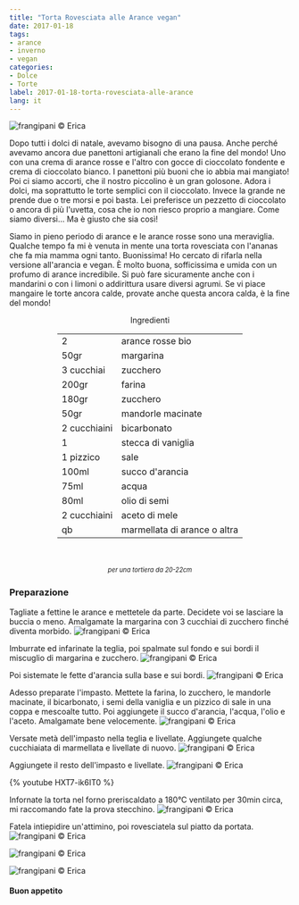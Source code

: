 ```yaml
---
title: "Torta Rovesciata alle Arance vegan"
date: 2017-01-18
tags:
- arance
- inverno
- vegan
categories:
- Dolce
- Torte
label: 2017-01-18-torta-rovesciata-alle-arance
lang: it
---
```

![](header.jpg "frangipani © Erica")

Dopo tutti i dolci di natale, avevamo bisogno di una pausa. Anche perché avevamo ancora due panettoni artigianali che erano la fine del mondo! Uno con una crema di arance rosse e l'altro con gocce di cioccolato fondente e crema di cioccolato bianco. I panettoni più buoni che io abbia mai mangiato! Poi ci siamo accorti, che il nostro piccolino è un gran golosone. Adora i dolci, ma soprattutto le torte semplici con il cioccolato. Invece la grande ne prende due o tre morsi e poi basta. Lei preferisce un pezzetto di cioccolato o ancora di più l'uvetta, cosa che io non riesco proprio a mangiare. Come siamo diversi... Ma è giusto che sia così! 

Siamo in pieno periodo di arance e le arance rosse sono una meraviglia. Qualche tempo fa mi è venuta in mente una torta rovesciata con l'ananas che fa mia mamma ogni tanto. Buonissima! Ho cercato di rifarla nella versione all'arancia e vegan. È molto buona, sofficissima e umida con un profumo di arance incredibile. Si può fare sicuramente anche con i mandarini o con i limoni o addirittura usare diversi agrumi. Se vi piace mangaire le torte ancora calde, provate anche questa ancora calda, è la fine del mondo!

<div id="wrapper" style="text-align: center">
  <div id="yourdiv" style="display: inline-block;">
    <div class="ingredients">
      <div class="ingredients-title">Ingredienti</div>
      <table>
        <tbody>
          <tr>
            <td>2</td>
            <td>arance rosse bio</td>
          </tr>
          <tr>
            <td>50gr</td>
            <td>margarina</td>        
          </tr>
          <tr>
            <td>3 cucchiai</td>
            <td>zucchero</td>
          </tr>
          <tr>
            <td>200gr</td>
            <td>farina</td>
          </tr>
          <tr>
            <td>180gr</td>
            <td>zucchero</td>
          </tr>
          <tr>
            <td>50gr</td>
            <td>mandorle macinate</td>
          </tr>
          <tr>
            <td>2 cucchiaini</td>
            <td>bicarbonato</td>
          </tr>
          <tr>
            <td>1</td>
            <td>stecca di vaniglia</td>
          </tr>
          <tr>
            <td>1 pizzico</td>
            <td>sale</td>
          </tr>
          <tr>
            <td>100ml</td>
            <td>succo d'arancia</td>
          </tr>
          <tr>
            <td>75ml</td>
            <td>acqua</td>        
          </tr>
          <tr>
            <td>80ml</td>
            <td>olio di semi</td>
          </tr>
          <tr>
            <td>2 cucchiaini</td>
            <td>aceto di mele</td>
          </tr>
          <tr>
            <td>qb</td>
            <td>marmellata di arance o altra</td>
          </tr>
        </tbody>
      </table>
      <br></br>
      <i class="pull-right" style="font-size: 80%;">per una tortiera da 20-22cm</i>
    </div>
  </div>
</div>


<h3>
  <font color="grey">
    <i class="fa-solid fa-gears"></i>
  </font> Preparazione
</h3>

Tagliate a fettine le arance e mettetele da parte. Decidete voi se lasciare la buccia o meno. Amalgamate la margarina con 3 cucchiai di zucchero finché diventa morbido.
![](margarina.jpg "frangipani © Erica")

Imburrate ed infarinate la teglia, poi spalmate sul fondo e sui bordi il miscuglio di margarina e zucchero.
![](base.jpg "frangipani © Erica")

Poi sistemate le fette d'arancia sulla base e sui bordi.
![](arance.jpg "frangipani © Erica")

Adesso preparate l'impasto. Mettete la farina, lo zucchero, le mandorle macinate, il bicarbonato, i semi della vaniglia e un pizzico di sale in una coppa e mescoalte tutto. Poi aggiungete il succo d'arancia, l'acqua, l'olio e l'aceto. Amalgamate bene velocemente.
![](impasto.jpg "frangipani © Erica")

Versate metà dell'impasto nella teglia e livellate. Aggiungete qualche cucchiaiata di marmellata e livellate di nuovo.
![](marmellata.jpg "frangipani © Erica")

Aggiungete il resto dell'impasto e livellate.
![](teglia.jpg "frangipani © Erica")

{% youtube HXT7-ik6IT0 %}

Infornate la torta nel forno preriscaldato a 180°C ventilato per 30min circa, mi raccomando fate la prova stecchino. 
![](sfornata.jpg "frangipani © Erica")

Fatela intiepidire un'attimino, poi rovesciatela sul piatto da portata.
![](risultato1.jpg "frangipani © Erica")

![](risultato2.jpg "frangipani © Erica")

![](risultato3.jpg "frangipani © Erica")


<h4>Buon appetito
  <font color="red">
    <i class="fa-regular fa-face-smile"></i>
  </font>
</h4>
